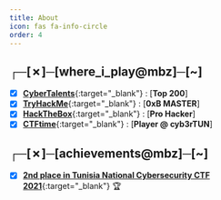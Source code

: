 ```yaml
---
title: About
icon: fas fa-info-circle
order: 4
---
```


## ┌─[✗]─[where_i_play@mbz]─[~]
- [x] [**CyberTalents**](https://cybertalents.com/members/mbz/profile){:target="_blank"} : [**Top 200**]
- [x] [**TryHackMe**](https://tryhackme.com/p/mbz){:target="_blank"} : [**0xB MASTER**]
- [x] [**HackTheBox**](https://app.hackthebox.com/profile/658699){:target="_blank"} : [**Pro Hacker**]
- [x] [**CTFtime**](https://ctftime.org/team/42865){:target="_blank"} : [**Player @ cyb3rTUN**]

## ┌─[✗]─[achievements@mbz]─[~]
- [x] [**2nd place in Tunisia National Cybersecurity CTF 2021**](https://github.com/MBZ0x7/mbz0x7.github.io/blob/gh-pages/assets/img/docs/pp.pdf){:target="_blank"} 🏆
